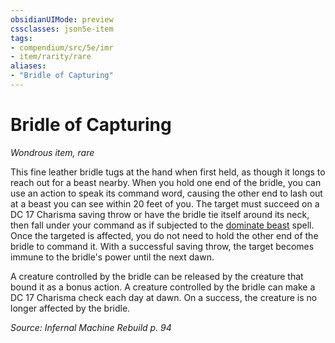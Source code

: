 ```yaml
---
obsidianUIMode: preview
cssclasses: json5e-item
tags:
- compendium/src/5e/imr
- item/rarity/rare
aliases: 
- "Bridle of Capturing"
---
```

# Bridle of Capturing
*Wondrous item, rare*  


This fine leather bridle tugs at the hand when first held, as though it longs to reach out for a beast nearby. When you hold one end of the bridle, you can use an action to speak its command word, causing the other end to lash out at a beast you can see within 20 feet of you. The target must succeed on a DC 17 Charisma saving throw or have the bridle tie itself around its neck, then fall under your command as if subjected to the [dominate beast](2-Mechanics/CLI/spells/dominate-beast.md) spell. Once the targeted is affected, you do not need to hold the other end of the bridle to command it. With a successful saving throw, the target becomes immune to the bridle's power until the next dawn.

A creature controlled by the bridle can be released by the creature that bound it as a bonus action. A creature controlled by the bridle can make a DC 17 Charisma check each day at dawn. On a success, the creature is no longer affected by the bridle.

*Source: Infernal Machine Rebuild p. 94*